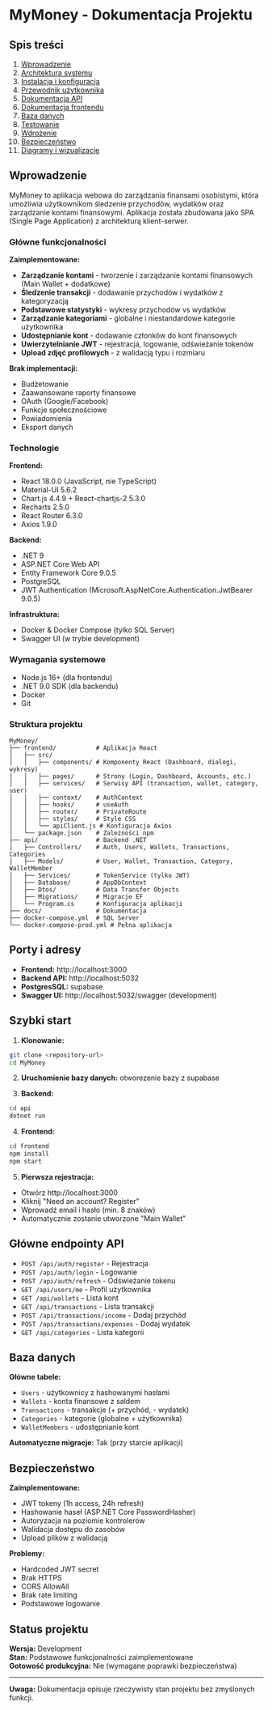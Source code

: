 # MyMoney - Dokumentacja Projektu

## Spis treści

1. [Wprowadzenie](#wprowadzenie)
2. [Architektura systemu](architektura.md)
3. [Instalacja i konfiguracja](instalacja.md)
4. [Przewodnik użytkownika](przewodnik-uzytkownika.md)
5. [Dokumentacja API](api.md)
6. [Dokumentacja frontendu](frontend.md)
7. [Baza danych](baza-danych.md)
8. [Testowanie](testowanie.md)
9. [Wdrożenie](wdrozenie.md)
10. [Bezpieczeństwo](bezpieczenstwo.md)
11. [Diagramy i wizualizacje](diagramy.md)

## Wprowadzenie

MyMoney to aplikacja webowa do zarządzania finansami osobistymi, która umożliwia użytkownikom śledzenie przychodów, wydatków oraz zarządzanie kontami finansowymi. Aplikacja została zbudowana jako SPA (Single Page Application) z architekturą klient-serwer.

### Główne funkcjonalności

**Zaimplementowane:**
- **Zarządzanie kontami** - tworzenie i zarządzanie kontami finansowych (Main Wallet + dodatkowe)
- **Śledzenie transakcji** - dodawanie przychodów i wydatków z kategoryzacją
- **Podstawowe statystyki** - wykresy przychodów vs wydatków
- **Zarządzanie kategoriami** - globalne i niestandardowe kategorie użytkownika
- **Udostępnianie kont** - dodawanie członków do kont finansowych
- **Uwierzytelnianie JWT** - rejestracja, logowanie, odświeżanie tokenów
- **Upload zdjęć profilowych** - z walidacją typu i rozmiaru

**Brak implementacji:**
- Budżetowanie
- Zaawansowane raporty finansowe
- OAuth (Google/Facebook)
- Funkcje społecznościowe
- Powiadomienia
- Eksport danych

### Technologie

**Frontend:**
- React 18.0.0 (JavaScript, nie TypeScript)
- Material-UI 5.6.2
- Chart.js 4.4.9 + React-chartjs-2 5.3.0
- Recharts 2.5.0
- React Router 6.3.0
- Axios 1.9.0

**Backend:**
- .NET 9
- ASP.NET Core Web API
- Entity Framework Core 9.0.5
- PostgreSQL
- JWT Authentication (Microsoft.AspNetCore.Authentication.JwtBearer 9.0.5)

**Infrastruktura:**
- Docker & Docker Compose (tylko SQL Server)
- Swagger UI (w trybie development)

### Wymagania systemowe

- Node.js 16+ (dla frontendu)
- .NET 9.0 SDK (dla backendu)
- Docker
- Git

### Struktura projektu

```
MyMoney/
├── frontend/           # Aplikacja React
│   ├── src/
│   │   ├── components/ # Komponenty React (Dashboard, dialogi, wykresy)
│   │   ├── pages/      # Strony (Login, Dashboard, Accounts, etc.)
│   │   ├── services/   # Serwisy API (transaction, wallet, category, user)
│   │   ├── context/    # AuthContext
│   │   ├── hooks/      # useAuth
│   │   ├── router/     # PrivateRoute
│   │   ├── styles/     # Style CSS
│   │   └── apiClient.js # Konfiguracja Axios
│   └── package.json    # Zależności npm
├── api/                # Backend .NET
│   ├── Controllers/    # Auth, Users, Wallets, Transactions, Categories
│   ├── Models/         # User, Wallet, Transaction, Category, WalletMember
│   ├── Services/       # TokenService (tylko JWT)
│   ├── Database/       # AppDbContext
│   ├── Dtos/           # Data Transfer Objects
│   ├── Migrations/     # Migracje EF
│   └── Program.cs      # Konfiguracja aplikacji
├── docs/               # Dokumentacja
├── docker-compose.yml  # SQL Server
└── docker-compose-prod.yml # Pełna aplikacja
```

## Porty i adresy

- **Frontend:** http://localhost:3000
- **Backend API:** http://localhost:5032
- **PostgresSQL:** supabase
- **Swagger UI:** http://localhost:5032/swagger (development)

## Szybki start

1. **Klonowanie:**
```bash
git clone <repository-url>
cd MyMoney
```

2. **Uruchomienie bazy danych:**
otworezenie bazy z supabase 

3. **Backend:**
```bash
cd api
dotnet run
```

4. **Frontend:**
```bash
cd frontend
npm install
npm start
```

5. **Pierwsza rejestracja:**
- Otwórz http://localhost:3000
- Kliknij "Need an account? Register"
- Wprowadź email i hasło (min. 8 znaków)
- Automatycznie zostanie utworzone "Main Wallet"

## Główne endpointy API

- `POST /api/auth/register` - Rejestracja
- `POST /api/auth/login` - Logowanie
- `POST /api/auth/refresh` - Odświeżanie tokenu
- `GET /api/users/me` - Profil użytkownika
- `GET /api/wallets` - Lista kont
- `GET /api/transactions` - Lista transakcji
- `POST /api/transactions/income` - Dodaj przychód
- `POST /api/transactions/expenses` - Dodaj wydatek
- `GET /api/categories` - Lista kategorii

## Baza danych

**Główne tabele:**
- `Users` - użytkownicy z hashowanymi hasłami
- `Wallets` - konta finansowe z saldem
- `Transactions` - transakcje (+ przychód, - wydatek)
- `Categories` - kategorie (globalne + użytkownika)
- `WalletMembers` - udostępnianie kont

**Automatyczne migracje:** Tak (przy starcie aplikacji)

## Bezpieczeństwo

**Zaimplementowane:**
- JWT tokeny (1h access, 24h refresh)
- Hashowanie haseł (ASP.NET Core PasswordHasher)
- Autoryzacja na poziomie kontrolerów
- Walidacja dostępu do zasobów
- Upload plików z walidacją

**Problemy:**
- Hardcoded JWT secret
- Brak HTTPS
- CORS AllowAll
- Brak rate limiting
- Podstawowe logowanie

## Status projektu

**Wersja:** Development  
**Stan:** Podstawowe funkcjonalności zaimplementowane  
**Gotowość produkcyjna:** Nie (wymagane poprawki bezpieczeństwa)

---

**Uwaga:** Dokumentacja opisuje rzeczywisty stan projektu bez zmyślonych funkcji.
